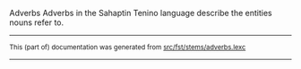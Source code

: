 Adverbs
Adverbs in the Sahaptin Tenino language describe the entities nouns refer to.

* * *

<small>This (part of) documentation was generated from [src/fst/stems/adverbs.lexc](https://github.com/giellalt/lang-tqn/blob/main/src/fst/stems/adverbs.lexc)</small>

---

